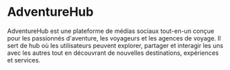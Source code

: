 # AdventureHub
AdventureHub est une plateforme de médias sociaux tout-en-un conçue pour les passionnés d'aventure, les voyageurs et les agences de voyage. Il sert de hub où les utilisateurs peuvent explorer, partager et interagir les uns avec les autres tout en découvrant de nouvelles destinations, expériences et services.

